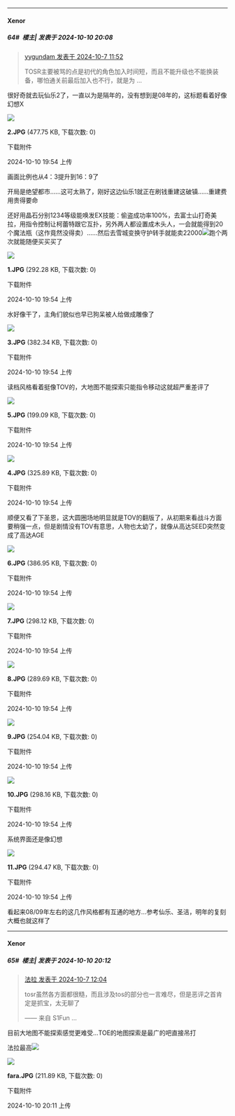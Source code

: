 ﻿
*****

####  Xenor  
##### 64#         楼主| 发表于 2024-10-10 20:08

<blockquote><a href="httphttps://bbs.saraba1st.com/2b/forum.php?mod=redirect&amp;goto=findpost&amp;pid=66391037&amp;ptid=2197465" target="_blank">yygundam 发表于 2024-10-7 11:52</a>

TOSR主要被骂的点是初代的角色加入时间短，而且不能升级也不能换装备，哪怕通关前最后加入也不行，就是为 ...</blockquote>
很好奇就去玩仙乐2了，一直以为是隔年的，没有想到是08年的，这标题看着好像幻想X

<img src="https://img.saraba1st.com/forum/202410/10/195416pwwktswhzv4ru4ku.jpg" referrerpolicy="no-referrer">

<strong>2.JPG</strong> (477.75 KB, 下载次数: 0)

下载附件

2024-10-10 19:54 上传

画面比例也从4：3提升到16：9了

开局是绝望都市……这可太熟了，刚好这边仙乐1就正在刷钱重建这破镇……重建费用贵得要命

还好用晶石分别1234等级能唤发EX技能：偷盗成功率100%，去富士山打奇美拉，用指令控制让柯蕾特跟它互扑，另外两人都设置成木头人，一会就能得到20个魔法瓶（这作竟然没得卖）……然后去雪城变换守护转手就能卖22000<img src="https://static.saraba1st.com/image/smiley/face2017/057.png" referrerpolicy="no-referrer">跑个两次就能随便买买买了

<img src="https://img.saraba1st.com/forum/202410/10/195413m0lw6da3cdqw2dwv.jpg" referrerpolicy="no-referrer">

<strong>1.JPG</strong> (292.28 KB, 下载次数: 0)

下载附件

2024-10-10 19:54 上传

水好像干了，主角们貌似也早已狗呆被人给做成雕像了

<img src="https://img.saraba1st.com/forum/202410/10/195419g2xgbnhsoge66cox.jpg" referrerpolicy="no-referrer">

<strong>3.JPG</strong> (382.34 KB, 下载次数: 0)

下载附件

2024-10-10 19:54 上传

读档风格看着挺像TOV的，大地图不能探索只能指令移动这就超严重差评了

<img src="https://img.saraba1st.com/forum/202410/10/195424e3bhbnn36p6fwdwt.jpg" referrerpolicy="no-referrer">

<strong>5.JPG</strong> (199.09 KB, 下载次数: 0)

下载附件

2024-10-10 19:54 上传

<img src="https://img.saraba1st.com/forum/202410/10/195421ntofk9ct893958kf.jpg" referrerpolicy="no-referrer">

<strong>4.JPG</strong> (325.89 KB, 下载次数: 0)

下载附件

2024-10-10 19:54 上传

顺便又看了下圣恩，这大圆圈场地明显就是TOV的翻版了，从初期来看战斗方面要稍强一点，但是剧情没有TOV有意思，人物也太幼了，就像从高达SEED突然变成了高达AGE

<img src="https://img.saraba1st.com/forum/202410/10/195427prjjehrzv0kk0eh5.jpg" referrerpolicy="no-referrer">

<strong>6.JPG</strong> (386.95 KB, 下载次数: 0)

下载附件

2024-10-10 19:54 上传

<img src="https://img.saraba1st.com/forum/202410/10/195429xizfil7lb3raniy0.jpg" referrerpolicy="no-referrer">

<strong>7.JPG</strong> (298.12 KB, 下载次数: 0)

下载附件

2024-10-10 19:54 上传

<img src="https://img.saraba1st.com/forum/202410/10/195432vue5mxxu5geuymu9.jpg" referrerpolicy="no-referrer">

<strong>8.JPG</strong> (289.69 KB, 下载次数: 0)

下载附件

2024-10-10 19:54 上传

<img src="https://img.saraba1st.com/forum/202410/10/195435q9s9mt9tts6z7zkh.jpg" referrerpolicy="no-referrer">

<strong>9.JPG</strong> (254.04 KB, 下载次数: 0)

下载附件

2024-10-10 19:54 上传

<img src="https://img.saraba1st.com/forum/202410/10/195439bbzbpoxqzbq9r902.jpg" referrerpolicy="no-referrer">

<strong>10.JPG</strong> (298.16 KB, 下载次数: 0)

下载附件

2024-10-10 19:54 上传

系统界面还是像幻想

<img src="https://img.saraba1st.com/forum/202410/10/195442tt773mit3yc7u26t.jpg" referrerpolicy="no-referrer">

<strong>11.JPG</strong> (294.47 KB, 下载次数: 0)

下载附件

2024-10-10 19:54 上传

看起来08/09年左右的这几作风格都有互通的地方...参考仙乐、圣洁，明年的复刻大概也就这样了


*****

####  Xenor  
##### 65#         楼主| 发表于 2024-10-10 20:12

<blockquote><a href="httphttps://bbs.saraba1st.com/2b/forum.php?mod=redirect&amp;goto=findpost&amp;pid=66391087&amp;ptid=2197465" target="_blank">法拉 发表于 2024-10-7 12:04</a>

tosr虽然各方面都很糙，而且涉及tos的部分也一言难尽，但是恶评之首肯定是抓宝，太无聊了

—— 来自 S1Fun ...</blockquote>
目前大地图不能探索感觉更难受…TOE的地图探索是最广的吧直接吊打

法拉最高<img src="https://static.saraba1st.com/image/smiley/face2017/074.png" referrerpolicy="no-referrer">

<img src="https://img.saraba1st.com/forum/202410/10/201105g992irubonyhr9uz.jpg" referrerpolicy="no-referrer">

<strong>fara.JPG</strong> (211.89 KB, 下载次数: 0)

下载附件

2024-10-10 20:11 上传


